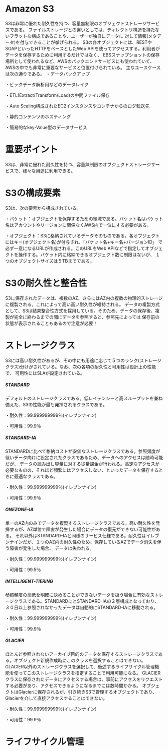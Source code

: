 # Amazon S3
S3は非常に優れた耐久性を持つ、容量無制限のオブジェクトストレージサービスである。
ファイルストレージとの違いとしては、ディレクトリ構造を持たないフラットな構成であることや、ユーザーが独自にデータに
対して情報(メタデータ)を付与できることが挙げられる。
S3の各オブジェクトには、RESTやSOAPといったHTTPをベースとしたWeb APIを使ってアクセスする。利用者がデータを保存するために利用するだけではなく、
EBSスナップショットの保存場所として使われるなど、AWSのバックエンドサービスにも使われていて、AWSの中でも非常に重要なサービスと位置付けられている。
主なユースケースは次の通りである。
・データバックアップ

・ビックデータ解析用などのデータレイク

・ETL(Extract/Transform/Load)の中間ファイル保存

・Auto Scaling構成されたEC2インスタンスやコンテナからのログ転送先

・静的コンテンツのホスティング

・簡易的なkey-Value型のデータサービス

# 重要ポイント
S3は、非常に優れた耐久性を持つ、容量無制限のオブジェクトストレージサービスで、様々な用途に利用できる。

# S3の構成要素
S3は、次の要素から構成されている。

・バケット：オブジェクトを保存するための領域である。バケット名はバケット名はアカウントやリージョンに関係なくAWS内で一位にする必要がある。

・オブジェクト：S3に格納されているデータそのものである。各オブジェクトにはキー(オブジェクト名)が付与され、「バケット名+キー名+バージョンID」
で必ず一意になるURLが作成される。このURLをWeb APIなどで指定してオブジェクトを操作する。バケット内に格納できるオブジェクト数に制限はないが、
１つのオブジェクトサイズは５TBまでである。

# S3の耐久性と整合性
S3に保存されたデータは、複数のAZ、さらにはAZ内の複数の物理的ストレージに複製される。これによって高い高い耐久性が維持される。
データの複製方式として、S3は結果整合性方式を採用している。そのため、データの保存後、複製が完全に終わるまでの間にデータを参照すると、参照先によっては
保存前の状態が表示されることもあるので注意が必要！

# ストレージクラス
S3には高い耐久性があるが、その中にも用途に応じて５つのランク(ストレージクラス)分けがされている。なお、次の各項の耐久性と可用性は設計上の性能で、
可用性にはSLAが設定されている。

##### STANDARD
デフォルトのストレージクラスである。低レイテンシーと高スループットを兼ね備えた、S3の性能が最も発揮されるクラスである。

・耐久性：99.999999999％(イレブンナイン)

・可用性：99.9％

##### STANDARD-IA
STANDARDに比べて格納コストが安価なストレージクラスである。参照頻度が低いデータ向けに設定されたクラスであるため、データへのアクセスは随時可能だが、
データの読み出し容量に対する従量課金が行われる。高速なアクセスが必要なものの、それほど頻繁にはアクセスしない、といったデータを保存するときに最適なクラスである。

・耐久性：99.999999999％(イレブンナイン)

・可用性：99.9％

##### ONEZONE-IA
単一のAZ内のみでデータを複製するストレージクラスである。高い耐久性を発揮するが、AZ単位で障害が発生した場合にデータの復元ができない可能性がある。
それ以外はSTANDARD-IAと同様のサービス仕様である。耐久性はイレブンナインだが、１つのAZ内の耐久性のため、保存しているAZでデータ消失を伴う障害が発生した場合、
データは失われる。

・耐久性：99.999999999％(イレブンナイン)

・可用性：99.5％

##### INTELLIGENT-TIERING
参照頻度の高低を明確に決めることができないデータを扱う場合に有効なストレージクラスである。STANDARDにとSTANDARD-IAの２層構成となっており、
３０日以上参照されなかったデータは自動的にSTANDARD-IAに移動される。

・耐久性：99.999999999％(イレブンナイン)

・可用性：99.9％

##### GLACIER
ほとんど参照されないアーカイブ目的のデータを保存するストレージクラスである。オブジェクト新規作成時にこのクラスを選択することはできない。
GLACIER以外のストレージクラスを選択して、後述するライフサイクル管理機能を使ってこのストレージクラスを指定することで利用可能になる。
GLACIERクラスに保存されたデータにアクセスする場合は、事前にアクセスをリクエストする必要があり、アクセスできるようになるまでには数時間かかる。
オブジェクトはGlacierに保存されるが、引き続きS3で管理するオブジェクトであり、Glacierを介して直接アクセスすることはできない。

・耐久性：99.999999999％(イレブンナイン)

・可用性：99.9％

# ライフサイクル管理
